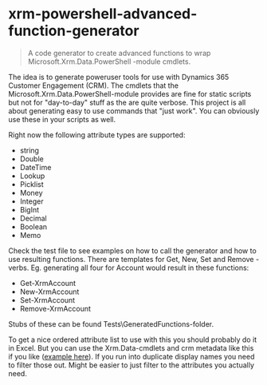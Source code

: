 # xrm-powershell-advanced-function-generator
> A code generator to create advanced functions to wrap Microsoft.Xrm.Data.PowerShell -module cmdlets.

The idea is to generate poweruser tools for use with Dynamics 365 Customer Engagement (CRM). The cmdlets that the Microsoft.Xrm.Data.PowerShell-module provides are fine for static scripts but not for "day-to-day" stuff as the are quite verbose. This project is all about generating easy to use commands that "just work". You can obviously use these in your scripts as well.

Right now  the following attribute types are supported:
- string
- Double
- DateTime
- Lookup
- Picklist
- Money
- Integer
- BigInt
- Decimal
- Boolean
- Memo

Check the test file to see examples on how to call the generator and how to use resulting functions. There are templates for Get, New, Set and Remove -verbs. Eg. generating all four for Account would result in these functions:
- Get-XrmAccount
- New-XrmAccount
- Set-XrmAccount
- Remove-XrmAccount
 
 Stubs of these can be found Tests\GeneratedFunctions-folder.

To get a nice ordered attribute list to use with this you should probably do it in Excel. But you can use the Xrm.Data-cmdlets and crm metadata like this if you like ([example here](https://github.com/kabtoffe/xrm-powershell-advanced-function-generator/blob/master/Examples/GenerateFunctions.ps1)). If you run into duplicate display names you need to filter those out. Might be easier to just filter to the attributes you actually need.